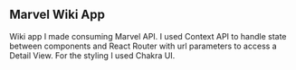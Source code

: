 ## Marvel Wiki App

Wiki app I made consuming Marvel API. I used Context API to handle state between components and React Router with url parameters to access a Detail View. For the styling I used Chakra UI.
